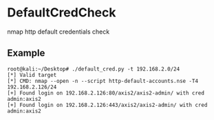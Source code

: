 # DefaultCredCheck
nmap http default credentials check

## Example
```shell
root@kali:~/Desktop# ./default_cred.py -t 192.168.2.0/24
[*] Valid target
[*] CMD: nmap --open -n --script http-default-accounts.nse -T4 192.168.2.126/24
[+] Found login on 192.168.2.126:80/axis2/axis2-admin/ with cred admin:axis2
[+] Found login on 192.168.2.126:443/axis2/axis2-admin/ with cred admin:axis2
```
